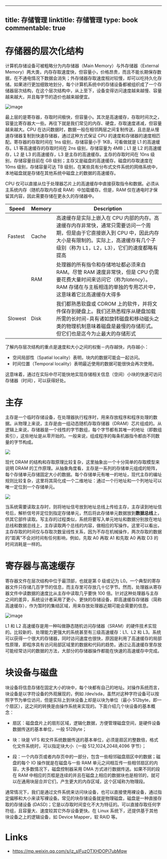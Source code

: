 
---
title: 存储管理
linktitle: 存储管理
type: book
commentable: true
---

# 存储器的层次化结构

计算机存储设备可被粗略分为内存储器（Main Memory）与外存储器（External Memory）两大类，内存存取速度快，但容量小，价格昂贵，而且不能长期保存数据，在不通电情况下数据会消失；外存储器存取速度相对较慢，却可以吃持久化存储。如果进行更加细致地划分，每个计算机系统中的存储设备都被组织成了一个存储器层次结构，在这个层次结构中，从上至下，设备变得访问速度越来越慢、容量越来越大，并且每字节的造价也越来越便宜。

![image](https://i.postimg.cc/rFW51qg9/image.png)

最上层的是寄存器，存取时间极快，但容量小。其次是高速缓存，存取时间次之，容量比寄存器大一些。再往下就是我们常见的内存、硬盘，存取速度递减，但容量越来越大。CPU 在访问数据时，数据一般在相邻两层之间复制传送，且总是从慢速存储器复制到快速存储器，通过这种方式保证 CPU 的速度和存储器的速度相匹配。寄存器的存取时间在 1ns 级别，存储容量小于 1KB，可看做就是 L1 的高速缓存。L1 等高速缓存的存取时间在 2ns 级别，存储容量为 4MB；L1 是 L2 的高速缓存，L2 是 L3 的高速缓存，L3 是主存的高速缓存。主存的存取时间在 10ns 级别，存储容量目前在 GB 级别；主存又是磁盘的高速缓存。磁盘的存取速度在 10ms 级别，存储容量可达 TB 级别，在某些具有分布式文件系统的网络系统中，本地磁盘就是存储在其他系统中磁盘上的数据的高速缓存。

CPU 仅可以直接从位于处理器芯片上的高速缓存中直接获取指令和数据。必须从主系统内存（随机存取内存或 RAM）中加载缓存。但是，RAM 仅在通电时才保留其内容，因此需要存储在更永久的存储器中。

| Speed   | Memory | Description                                                                                                                                                                                                   |
| ------- | ------ | ------------------------------------------------------------------------------------------------------------------------------------------------------------------------------------------------------------- |
| Fastest | Cache  | 高速缓存是实际上嵌入在 CPU 内部的内存。高速缓存内存非常快，通常只需要访问一个周期，但是由于它直接嵌入到 CPU 中，因此内存大小是有限制的。实际上，高速缓存有几个子级别（称为 L1，L2，L3），它们的速度都略有提高 |
|         | RAM    | 处理器的所有指令和存储地址都必须来自 RAM。尽管 RAM 速度非常快，但是 CPU 仍需要花费大量时间来访问它（称为*latency*）。RAM 存储在与主板相连的单独的专用芯片中，这意味着它比高速缓存大得多                       |
| Slowest | Disk   | 我们都熟悉软盘或 CDROM 上的软件，并将文件保存到硬盘上。我们还熟悉程序从硬盘加载所需的长时间-具有诸如旋转磁盘和移动磁头之类的物理机制意味着磁盘是最慢的存储形式。但它们也是迄今为止最大的存储形式              |

了解内存层次结构的重点是速度和大小之间的权衡－内存越快，内存越小：

- 空间局部性（Spatial locality）表明，块内的数据可能会一起访问。
- 时间位置（Temporal locality）表明最近使用的数据可能很快会再次使用。

这意味着，通过在实际中尽可能快地实现存储相关信息（空间）小块的快速可访问存储器（时间），可以获得好处。

# 主存

主存是一个临时存储设备，在处理器执行程序时，用来存放程序和程序处理的数据。从物理上来说，主存是由一组动态随机存取存储器（DRAM）芯片组成的。从逻辑上来说，存储器是一个线性的字节数组，每个字节都有其唯一的地址（即数组索引），这些地址是从零开始的。一般来说，组成程序的每条机器指令都由不同数量的字节构成。

![](https://ww1.sinaimg.cn/large/007rAy9hly1g1k31pnn4vj30am06d0sl.jpg)

现代 DRAM 的结构和存取原理比较复杂，这里抽象出一个十分简单的存取模型来说明 DRAM 的工作原理。从抽象角度看，主存是一系列的存储单元组成的矩阵，每个存储单元存储固定大小的数据。每个存储单元有唯一的地址，现代主存的编址规则比较复杂，这里将其简化成一个二维地址：通过一个行地址和一个列地址可以唯一定位到一个存储单元。

![](https://i.postimg.cc/Y9240r9b/image.png)

当系统需要读取主存时，则将地址信号放到地址总线上传给主存，主存读到地址信号后，解析信号并定位到指定存储单元，然后将此存储单元数据放到**数据总线**上，供其它部件读取。写主存的过程类似，系统将要写入单元地址和数据分别放在地址总线和数据总线上，主存读取两个总线的内容，做相应的写操作。这里可以看出，主存存取的时间仅与存取次数呈线性关系，因为不存在机械操作，两次存取的数据的“距离”不会对时间有任何影响，例如，先取 A0 再取 A1 和先取 A0 再取 D3 的时间消耗是一样的。

# 寄存器与高速缓存

寄存器文件在层次结构中位于最顶部，也就是第 0 级或记为 L0。一个典型的寄存器文件只存储几百字节的信息，而主存里可存放几十亿字节。然而，处理器从寄存器文件中读数据的速度比从主存中读取几乎要快 100 倍。针对这种处理器与主存之间的差异，系统设计者采用了更小、更快的存储设备，即高速缓存存储器（简称高速缓存），作为暂时的集结区域，用来存放处理器近期可能会需要的信息。

![image](https://user-images.githubusercontent.com/5803001/52270789-eb303780-297c-11e9-938f-788ea6526bd3.png)

L1 和 L2 高速缓存是用一种叫做静态随机访问存储器（SRAM）的硬件技术实现的。比较新的、处理能力更强大的系统甚至有三级高速缓存：L1、L2 和 L3。系统可以获得一个很大的存储器，同时访问速度也很快，原因是利用了高速缓存的局部性原理，即程序具有访问局部区域里的数据和代码的趋势。通过让高速缓存里存放可能经常访问的数据的方法，大部分的存储器操作都能在快速的高速缓存中完成。

# 块设备与磁盘

块设备将信息存储在固定大小的块中，每个块都有自己的地址。对操作系统而言，块设备是以字符设备的外观展现的，例如 /dev/sda，虽然对这种字符设备可以按照字节为单位访问，但是实际上到块设备上却是以块为单位（最小 512byte，即一个扇区），这之间的转换是由操作系统来实现的。下面介绍几个块设备的基本概念：

- 扇区：磁盘盘片上的扇形区域，逻辑化数据，方便管理磁盘空间，是硬件设备数据传送的基本单位，一般 512Byte；

- 块：块是 VFS 和文件系统数据传送的基本单位，必须是扇区的整数倍，格式化文件系统时，可以指定块大小（一般 512,1024,2048,4096 字节）；

- 段：一个内存页或者内存页中的一部分，包含一些相邻磁盘扇区中的数据；磁盘的每个 IO 操作就是在磁盘与一些 RAM 单元之间相互传一些相邻扇区的内容，大多数情况下，磁盘控制器采用 DMA 方式进行数据传送。如果不同的段在 RAM 中相应的页框是连续的并且在磁盘上相应的数据块也是相邻的，就可以在通用块层合并它们，产生更大的内存区域，这个区域称为物理段。

通常情况下，我们是通过文件系统来访问块设备，也可以直接使用裸设备，通过指定偏移和大小来读写裸设备。常见的块存储设备就是物理磁盘，磁盘是一种直接存取的存储设备 (DASD)；它是以存取时间变化不大为特征的。可以直接存取任何字符组，且容量大、速度较其它外存设备更快。在 Linux 系统下，还提供基于其他块设备之上的逻辑设备，如 Device Mapper，软 RAID 等。

# Links

- https://mp.weixin.qq.com/s/jz_sIFuzOTXHDOPi7ubMqw

    